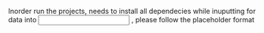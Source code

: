 Inorder run the projects, needs to install all dependecies 
while inuputting for data into <input> , please follow the placeholder format
